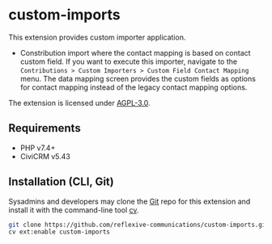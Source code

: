 # custom-imports

This extension provides custom importer application.

- Constribution import where the contact mapping is based on contact custom field. If you want to execute this importer, navigate to the `Contributions > Custom Importers > Custom Field Contact Mapping` menu. The data mapping screen provides the custom fields as options for contact mapping instead of the legacy contact mapping options.

The extension is licensed under [AGPL-3.0](LICENSE.txt).

## Requirements

* PHP v7.4+
* CiviCRM v5.43

## Installation (CLI, Git)

Sysadmins and developers may clone the [Git](https://en.wikipedia.org/wiki/Git) repo for this extension and
install it with the command-line tool [cv](https://github.com/civicrm/cv).

```bash
git clone https://github.com/reflexive-communications/custom-imports.git
cv ext:enable custom-imports
```
